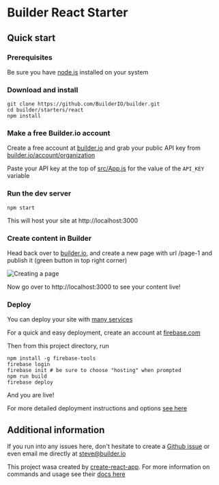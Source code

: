 # Builder React Starter

## Quick start

### Prerequisites

Be sure you have [node.js](https://nodejs.org/en/) installed on your system

### Download and install

```
git clone https://github.com/BuilderIO/builder.git
cd builder/starters/react
npm install
```

### Make a free Builder.io account

Create a free account at [builder.io](https://builder.io) and grab your public API key from [builder.io/account/organization](https://builder.io/account/organization)

Paste your API key at the top of [src/App.js](src/App.js#5) for the value of the `API_KEY` variable

### Run the dev server

```
npm start
```

This will host your site at http://localhost:3000

### Create content in Builder

Head back over to [builder.io](https://builder.io), and create a new page with url /page-1 and publish it (green button in top right corner)

<img src="https://i.imgur.com/phgqvQa.jpg" alt="Creating a page">

Now go over to http://localhost:3000 to see your content live!

### Deploy

You can deploy your site with [many services](https://facebook.github.io/create-react-app/docs/deployment)

For a quick and easy deployment, create an account at [firebase.com](https://firebase.com)

Then from this project directory, run

```
npm install -g firebase-tools
firebase login
firebase init # be sure to choose "hosting" when prompted
npm run build
firebase deploy
```

And you are live!

For more detailed deployment instructions and options [see here](https://facebook.github.io/create-react-app/docs/deployment)

## Additional information

If you run into any issues here, don't hesitate to create a [Github issue](https://github.com/BuilderIO/builder/issues) or even email me directly at steve@builder.io

This project wasa created by [create-react-app](https://facebook.github.io/create-react-app/docs/getting-started). For more information on commands and usage see their [docs here](https://facebook.github.io/create-react-app/docs/getting-started)
